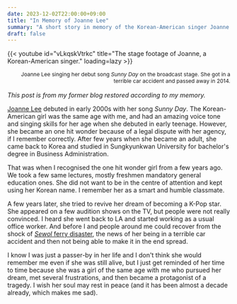 ```yaml
---
date: 2023-12-02T22:00:00+09:00
title: "In Memory of Joanne Lee"
summary: "A short story in memory of the Korean-American singer Joanne Lee (1988-2014)."
draft: false
---
```

{{< youtube id="vLkqskVtrkc" title="The stage footage of Joanne, a Korean-American singer." loading=lazy >}}
<p style="flex-basis: 100%; font-family: var(--font-sans); font-size: 12px; text-align: right; margin-top: 0.2rem; margin-bottom: 1rem;">Joanne Lee singing her debut song <i>Sunny Day</i> on the broadcast stage. She got in a terrible car accident and passed away in 2014.</p>

_This post is from my former blog restored according to my memory._

[Joanne Lee](https://ko.wikipedia.org/wiki/%EC%A3%A0%EC%95%A4_(%EA%B0%80%EC%88%98)) debuted in early 2000s with her song _Sunny Day_. The Korean-American girl was the same age with me, and had an amazing voice tone and singing skills for her age when she debuted in early teenage. However, she became an one hit wonder because of a legal dispute with her agency, if I remember correctly. After few years when she became an adult, she came back to Korea and studied in Sungkyunkwan University for bachelor's degree in Business Administration.

That was when I recognised the one hit wonder girl from a few years ago. We took a few same lectures, mostly freshmen mandatory general education ones. She did not want to be in the centre of attention and kept using her Korean name. I remember her as a smart and humble classmate.

A few years later, she tried to revive her dream of becoming a K-Pop star. She appeared on a few audition shows on the TV, but people were not really convinced. I heard she went back to LA and started working as a usual office worker. And before I and people around me could recover from the shock of [_Sewol_ ferry disaster](https://en.wikipedia.org/wiki/Sinking_of_MV_Sewol), the news of her being in a terrible car accident and then not being able to make it in the end spread.

I know I was just a passer-by in her life and I don't think she would remember me even if she was still alive, but I just get reminded of her time to time because she was a girl of the same age with me who pursued her dream, met several frustrations, and then became a protagonist of a tragedy. I wish her soul may rest in peace (and it has been almost a decade already, which makes me sad).

